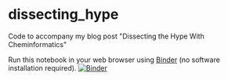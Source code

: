 # dissecting_hype
Code to accompany my blog post "Dissecting the Hype With Cheminformatics"

Run this notebook in your web browser using [Binder](https://mybinder.org) (no software installation required).
[![Binder](https://mybinder.org/badge_logo.svg)](https://mybinder.org/v2/gh/pwrose/dissecting_hype/master?filepath=dissecting_hype.ipynb)
